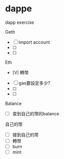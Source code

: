# dappe
dapp exercise

Geth
 - [ ] import account  
 - [ ]   
 - [ ]   

Eth
 - [V] 轉幣  
 - [ ] gas要設定多少? 
 - [ ] 
 - [ ] 
 
Balance
 - [ ] 查到自己的幣的balance
 
自己的幣
 - [ ] 接到自己的幣
 - [ ] 轉幣
 - [ ] burn
 - [ ] mint